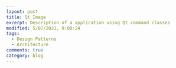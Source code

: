 ```yaml
---
layout: post
title: Qt Image
excerpt: Description of a application using Qt command classes
modified: 5/07/2021, 9:00:24
tags:
  - Design Patterns
  - Architecture
comments: true
category: blog
---
```

